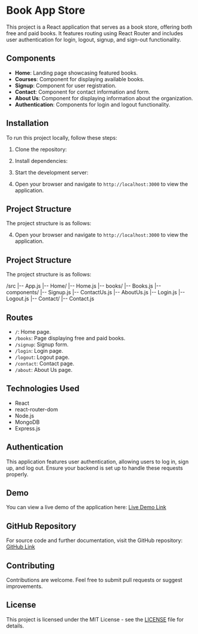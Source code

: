 # Book App Store

This project is a React application that serves as a book store, offering both free and paid books. It features routing using React Router and includes user authentication for login, logout, signup, and sign-out functionality.

## Components

- **Home**: Landing page showcasing featured books.
- **Courses**: Component for displaying available books.
- **Signup**: Component for user registration.
- **Contact**: Component for contact information and form.
- **About Us**: Component for displaying information about the organization.
- **Authentication**: Components for login and logout functionality.

## Installation

To run this project locally, follow these steps:

1. Clone the repository:


2. Install dependencies:


3. Start the development server:


4. Open your browser and navigate to `http://localhost:3000` to view the application.

## Project Structure

The project structure is as follows:


4. Open your browser and navigate to `http://localhost:3000` to view the application.

## Project Structure

The project structure is as follows:

/src |-- App.js |-- Home/ |-- Home.js |-- books/ |-- Books.js |-- components/ |-- Signup.js |-- ContactUs.js |-- AboutUs.js |-- Login.js |-- Logout.js |-- Contact/ |-- Contact.js


## Routes

- `/`: Home page.
- `/books`: Page displaying free and paid books.
- `/signup`: Signup form.
- `/login`: Login page.
- `/logout`: Logout page.
- `/contact`: Contact page.
- `/about`: About Us page.

## Technologies Used

- React
- react-router-dom
- Node.js
- MongoDB
- Express.js

## Authentication

This application features user authentication, allowing users to log in, sign up, and log out. Ensure your backend is set up to handle these requests properly.

## Demo

You can view a live demo of the application here: [Live Demo Link](<https://bookappstore.vercel.app/>)

## GitHub Repository

For source code and further documentation, visit the GitHub repository: [GitHub Link](<https://github.com/saqibahmed13/BookAppStore_.git>)

## Contributing

Contributions are welcome. Feel free to submit pull requests or suggest improvements.

## License

This project is licensed under the MIT License - see the [LICENSE](LICENSE) file for details.
